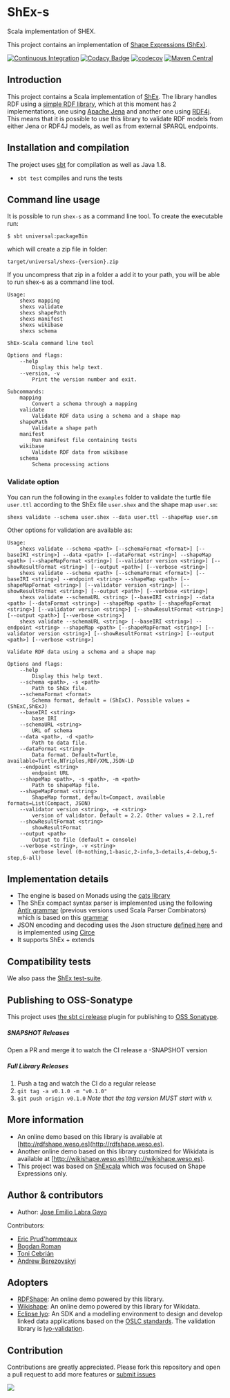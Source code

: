 # ShEx-s

Scala implementation of SHEX.

This project contains an implementation of [Shape Expressions (ShEx)](http://www.shex.io).

[![Continuous Integration](https://github.com/weso/shex-s/actions/workflows/ci.yml/badge.svg)](https://github.com/weso/shex-s/actions/workflows/ci.yml)
[![Codacy Badge](https://api.codacy.com/project/badge/Grade/d421668975834528bf562ca81bff4433)](https://www.codacy.com/gh/weso/shex-s?utm_source=github.com&amp;utm_medium=referral&amp;utm_content=weso/shex-s&amp;utm_campaign=Badge_Grade)
[![codecov](https://codecov.io/gh/weso/shex-s/branch/master/graph/badge.svg)](https://codecov.io/gh/weso/shex-s)
[![Maven Central](https://maven-badges.herokuapp.com/maven-central/es.weso/shexs_2.13/badge.svg)](https://maven-badges.herokuapp.com/maven-central/es.weso/shexs_2.13)

## Introduction

This project contains a Scala implementation of [ShEx](http://shex.io/). 
The library handles RDF using a 
[simple RDF library](https://github.com/weso/srdf), which at this moment has 2 implementations,
one using [Apache Jena](https://jena.apache.org/)
and another one using [RDF4j](http://rdf4j.org/).
This means that it is possible to use this library to validate RDF models from either Jena or RDF4J models,
as well as from external SPARQL endpoints.


## Installation and compilation

The project uses [sbt](http://www.scala-sbt.org/) for compilation as well as Java 1.8.

* `sbt test` compiles and runs the tests

## Command line usage

It is possible to run `shex-s` as a command line tool. To create the executable run:

```
$ sbt universal:packageBin
```

which will create a zip file in folder: 

```
target/universal/shexs-{version}.zip
```

If you uncompress that zip in a folder a add it to your path, you will be able to run shex-s as a command line tool. 

```
Usage:
    shexs mapping
    shexs validate
    shexs shapePath
    shexs manifest
    shexs wikibase
    shexs schema

ShEx-Scala command line tool

Options and flags:
    --help
        Display this help text.
    --version, -v
        Print the version number and exit.

Subcommands:
    mapping
        Convert a schema through a mapping
    validate
        Validate RDF data using a schema and a shape map
    shapePath
        Validate a shape path
    manifest
        Run manifest file containing tests
    wikibase
        Validate RDF data from wikibase
    schema
        Schema processing actions
```

### Validate option

You can run the following in the `examples` folder to validate the turtle file `user.ttl` according to the ShEx file `user.shex` and the shape map `user.sm`:

```
shexs validate --schema user.shex --data user.ttl --shapeMap user.sm
```

Other options for validation are available as:

```
Usage:
    shexs validate --schema <path> [--schemaFormat <format>] [--baseIRI <string>] --data <path> [--dataFormat <string>] --shapeMap <path> [--shapeMapFormat <string>] [--validator version <string>] [--showResultFormat <string>] [--output <path>] [--verbose <string>]
    shexs validate --schema <path> [--schemaFormat <format>] [--baseIRI <string>] --endpoint <string> --shapeMap <path> [--shapeMapFormat <string>] [--validator version <string>] [--showResultFormat <string>] [--output <path>] [--verbose <string>]
    shexs validate --schemaURL <string> [--baseIRI <string>] --data <path> [--dataFormat <string>] --shapeMap <path> [--shapeMapFormat <string>] [--validator version <string>] [--showResultFormat <string>] [--output <path>] [--verbose <string>]
    shexs validate --schemaURL <string> [--baseIRI <string>] --endpoint <string> --shapeMap <path> [--shapeMapFormat <string>] [--validator version <string>] [--showResultFormat <string>] [--output <path>] [--verbose <string>]

Validate RDF data using a schema and a shape map

Options and flags:
    --help
        Display this help text.
    --schema <path>, -s <path>
        Path to ShEx file.
    --schemaFormat <format>
        Schema format, default = (ShExC). Possible values = (ShExC,ShExJ)
    --baseIRI <string>
        base IRI
    --schemaURL <string>
        URL of schema
    --data <path>, -d <path>
        Path to data file.
    --dataFormat <string>
        Data format. Default=Turtle, available=Turtle,NTriples,RDF/XML,JSON-LD
    --endpoint <string>
        endpoint URL
    --shapeMap <path>, -s <path>, -m <path>
        Path to shapeMap file.
    --shapeMapFormat <string>
        ShapeMap format, default=Compact, available formats=List(Compact, JSON)
    --validator version <string>, -e <string>
        version of validator. Default = 2.2. Other values = 2.1,ref
    --showResultFormat <string>
        showResultFormat
    --output <path>
        Output to file (default = console)
    --verbose <string>, -v <string>
        verbose level (0-nothing,1-basic,2-info,3-details,4-debug,5-step,6-all)
```

## Implementation details

* The engine is based on Monads using the [cats library](http://typelevel.org/cats/)
* The ShEx compact syntax parser
  is implemented using the following [Antlr grammar](https://github.com/shexSpec/grammar/blob/master/ShExDoc.g4) (previous versions used Scala Parser Combinators)
  which is based on this [grammar](https://github.com/shexSpec/shex.js/blob/master/doc/bnf)
* JSON encoding and decoding uses the Json structure [defined here](https://shexspec.github.io/spec/) and is implemented using [Circe](https://github.com/travisbrown/circe)
* It supports ShEx + extends

## Compatibility tests

We also pass the [ShEx test-suite](https://github.com/shexSpec/shexTest).

<!-- In order to run the shex test-suite and generate the EARL report, you can do the following:

```
sbt
...
sbt:shexRoot> project shex
sbt:shex> test
```
-->

## Publishing to OSS-Sonatype

This project uses [the sbt ci release](https://github.com/olafurpg/sbt-ci-release) plugin for publishing to [OSS Sonatype](https://oss.sonatype.org/).

##### SNAPSHOT Releases
Open a PR and merge it to watch the CI release a -SNAPSHOT version

##### Full Library Releases
1. Push a tag and watch the CI do a regular release
2. `git tag -a v0.1.0 -m "v0.1.0"`
3. `git push origin v0.1.0`
_Note that the tag version MUST start with v._

## More information

* An online demo based on this library is available at [http://rdfshape.weso.es](http://rdfshape.weso.es).
* Another online demo based on this library customized for Wikidata is available at [http://wikishape.weso.es](http://wikishape.weso.es).
* This project was based on [ShExcala](http://labra.github.io/ShExcala/) which was focused on Shape Expressions only.

## Author & contributors

* Author: [Jose Emilio Labra Gayo](http://labra.weso.es)

Contributors:

* [Eric Prud'hommeaux](https://www.w3.org/People/Eric/)
* [Bogdan Roman](https://github.com/bogdanromanx)
* [Toni Cebrián](http://www.tonicebrian.com/)
* [Andrew Berezovskyi](https://github.com/berezovskyi)

## Adopters

* [RDFShape](http://rdfshape.weso.es): An online demo powered by this library.
* [Wikishape](http://wikishape.weso.es): An online demo powered by this library for Wikidata.
* [Eclipse lyo](http://www.eclipse.org/lyo/): An SDK and a modelling environment to design and develop linked data applications based on the [OSLC standards](http://open-services.net/). The validation library is [lyo-validation](https://github.com/eclipse/lyo-validation).

## Contribution

Contributions are greatly appreciated.
Please fork this repository and open a
pull request to add more features or [submit issues](https://github.com/labra/shaclex/issues)


<a href="https://github.com/weso/shex-s/graphs/contributors">
  <img src="https://contributors-img.web.app/image?repo=weso/shex-s" />
</a>
